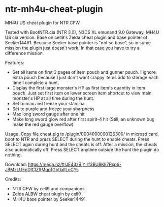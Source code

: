 # ntr-mh4u-cheat-plugin
MH4U US cheat plugin for NTR CFW

Tested with BootNTR.cia (NTR 3.0), N3DS XL emunand 9.0 Gateway, MH4U US cia version. Base on cell9's Zelda cheat plugin and base pointer of Seeker14491. Because Seeker base pointer is "not so base", so in some mission the plugin just doesn't work. In that case you have to try a difference mission.

Features:
- Set all items on first 3 pages of item pouch and gunner pouch. I ignore extra pouch because I just don't want crappy items add to storage each time I complete a hunt.
- Display the first large monster's HP as first item's quantity in item pouch. Just set first item on lower screen item shortcut to view main monster's HP at all time during the hunt.
- Set to max and freeze your stamina
- Set to purple and freeze your sharpness
- Max long sword gauge after one hit
- Make long sword glow red after first spirit-4 hit (Still, an unknown bug make the red gauge overflow)

Usage:
Copy file cheat.plg to /plugin/0004000000126300/ in microsd card, boot to NTR and press SELECT during the hunt to enable cheats. Press SELECT again during hunt and the cheats is off. After a mission, the cheats also automatically off. Press SELECT anytime outside the hunt the plugin do nothing.

Download:
https://mega.nz/#!JE43zBjY!rf3BU8Kk7Rsp6-J9MzLUEgDICIZRMqp1GbtkdlLuCYs

Credits:
- NTR CFW by cell9 and companions
- Zelda ALBW cheat plugin by cell9
- MH4U base pointer by Seeker14491
